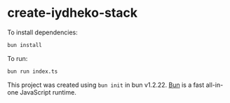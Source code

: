 # create-iydheko-stack

To install dependencies:

```bash
bun install
```

To run:

```bash
bun run index.ts
```

This project was created using `bun init` in bun v1.2.22. [Bun](https://bun.com) is a fast all-in-one JavaScript runtime.

